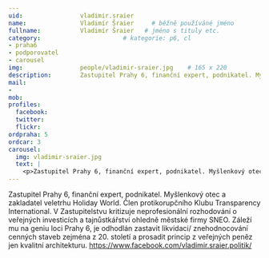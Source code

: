 ```yaml
---
uid:                vladimir.sraier
name:               Vladimír Šraier  	# běžně používáné jméno
fullname: 			Vladimír Šraier   # jméno s tituly etc.
category:                       # kategorie: p6, cl
- praha6
- podporovatel
- carousel
img: 		        people/vladimir-sraier.jpg    # 165 x 220
description:        Zastupitel Prahy 6, finanční expert, podnikatel. Myšlenkový otec a zakladatel veletrhu Holiday World. # kratký popis, max 160 znaků
mail:
-
mob: 				
profiles:
  facebook: 
  twitter: 
  flickr: 
ordpraha: 5
ordcar: 3
carousel:
  img: vladimir-sraier.jpg
  text: |
    <p>Zastupitel Prahy 6, finanční expert, podnikatel. Myšlenkový otec a zakladatel veletrhu Holiday World.</p>
---
```

Zastupitel Prahy 6, finanční expert, podnikatel. Myšlenkový otec a zakladatel veletrhu Holiday World. Člen protikorupčního Klubu Transparency International. V Zastupitelstvu kritizuje neprofesionální rozhodování o veřejných investicích a tajnůstkářství ohledně městské firmy SNEO. Záleží mu na geniu loci Prahy 6, je odhodlán zastavit likvidaci/ znehodnocování cenných staveb zejména z 20. století a prosadit princip z veřejných peněz jen kvalitní architekturu.
<a href="https://www.facebook.com/vladimir.sraier.politik/">https://www.facebook.com/vladimir.sraier.politik/</a>
